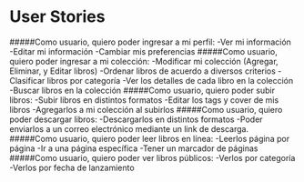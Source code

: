 # User Stories

#####Como usuario, quiero poder ingresar a mi perfil:
	-Ver mi información
	-Editar mi información
	-Cambiar mis preferencias
#####Como usuario, quiero poder ingresar a mi colección:
	-Modificar mi colección (Agregar, Eliminar, y Editar libros)
	-Ordenar libros de acuerdo a diversos criterios
	-Clasificar libros por categoría
	-Ver los detalles de cada libro en la colección
	-Buscar libros en la colección
#####Como usuario, quiero poder subir libros:
	-Subir libros en distintos formatos
	-Editar los tags y cover de mis libros
	-Agregarlos a mi colección al subirlos
#####Como usuario, quiero poder descargar libros:
	-Descargarlos en distintos formatos
	-Poder enviarlos a un correo electrónico mediante un link de descarga.
#####Como usuario, quiero poder leer libros en línea:
  -Leerlos página por página
  -Ir a una página específica
  -Tener un marcador de páginas
#####Como usuario, quiero poder ver libros públicos:
  -Verlos por categoría
  -Verlos por fecha de lanzamiento
